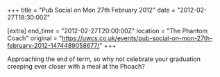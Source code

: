 +++
title = "Pub Social on Mon 27th February 2012"
date = "2012-02-27T18:30:00Z"

[extra]
end_time = "2012-02-27T20:00:00Z"
location = "The Phantom Coach"
original = "https://uwcs.co.uk/events/pub-social-on-mon-27th-february-2012-1474489058677/"
+++

Approaching the end of term, so why not celebrate your graduation creeping ever closer with a meal at the Phoach?

